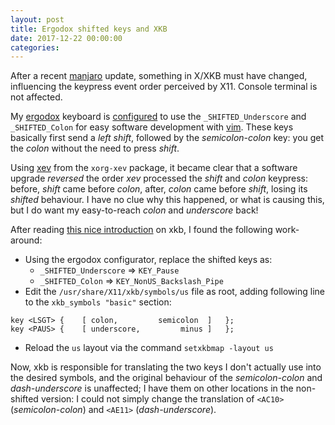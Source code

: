```yaml
---
layout: post
title: Ergodox shifted keys and XKB
date: 2017-12-22 00:00:00
categories: 
---
```


After a recent [manjaro](https://manjaro.org/) update, something in X/XKB must have changed, influencing the keypress event order perceived by X11. Console terminal is not affected.

My [ergodox](https://ergodox-ez.com/) keyboard is [configured](https://www.massdrop.com/configurator/ergodox) to use the `_SHIFTED_Underscore` and `_SHIFTED_Colon` for easy software development with [vim](http://www.vim.org/). These keys basically first send a _left shift_, followed by the _semicolon-colon_ key: you get the _colon_ without the need to press _shift_.

Using [xev](https://www.x.org/archive/X11R7.7/doc/man/man1/xev.1.xhtml) from the `xorg-xev` package, it became clear that a software upgrade _reversed_ the order _xev_ processed the _shift_ and _colon_ keypress: before, _shift_ came before _colon_, after, _colon_ came before _shift_, losing its _shifted_ behaviour. I have no clue why this happened, or what is causing this, but I do want my easy-to-reach _colon_ and _underscore_ back!

After reading [this nice introduction](https://medium.com/@damko/a-simple-humble-but-comprehensive-guide-to-xkb-for-linux-6f1ad5e13450) on xkb, I found the following work-around:

* Using the ergodox configurator, replace the shifted keys as:
    * `_SHIFTED_Underscore` => `KEY_Pause`
    * `_SHIFTED_Colon` => `KEY_NonUS_Backslash_Pipe`
* Edit the `/usr/share/X11/xkb/symbols/us` file as root, adding following line to the `xkb_symbols "basic"` section:

```
key <LSGT> {	[ colon,         semicolon	]	};
key <PAUS> {	[ underscore,         minus	]	};
```

* Reload the `us` layout via the command `setxkbmap -layout us`

Now, xkb is responsible for translating the two keys I don't actually use into the desired symbols, and the original behaviour of the _semicolon-colon_ and _dash-underscore_ is unaffected; I have them on other locations in the non-shifted version: I could not simply change the translation of `<AC10>` (_semicolon-colon_) and `<AE11>` (_dash-underscore_).
